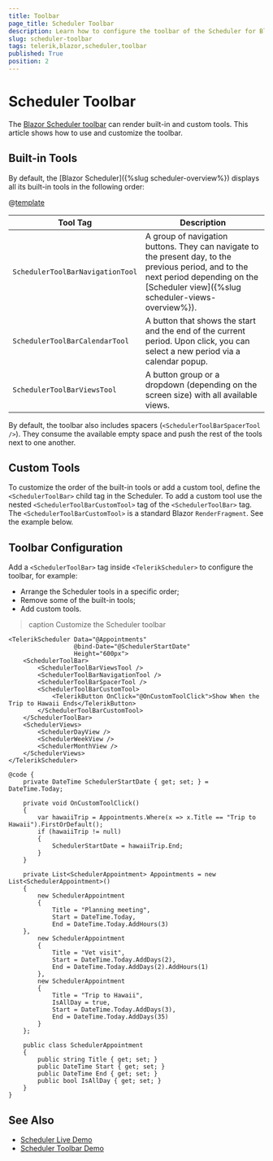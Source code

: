 ```yaml
---
title: Toolbar
page_title: Scheduler Toolbar
description: Learn how to configure the toolbar of the Scheduler for Blazor.
slug: scheduler-toolbar
tags: telerik,blazor,scheduler,toolbar
published: True
position: 2
---
```


# Scheduler Toolbar

The [Blazor Scheduler toolbar](https://demos.telerik.com/blazor-ui/scheduler/toolbar) can render built-in and custom tools. This article shows how to use and customize the toolbar.

## Built-in Tools

By default, the [Blazor Scheduler]({%slug scheduler-overview%}) displays all its built-in tools in the following order:

@[template](/_contentTemplates/common/parameters-table-styles.md#table-layout)

| Tool Tag | Description |
| --- | --- |
| `SchedulerToolBarNavigationTool` | A group of navigation buttons. They can navigate to the present day, to the previous period, and to the next period depending on the [Scheduler view]({%slug scheduler-views-overview%}). |
| `SchedulerToolBarCalendarTool` | A button that shows the start and the end of the current period. Upon click, you can select a new period via a calendar popup. |
| `SchedulerToolBarViewsTool` | A button group or a dropdown (depending on the screen size) with all available views. |

By default, the toolbar also includes spacers (`<SchedulerToolBarSpacerTool />`). They consume the available empty space and push the rest of the tools next to one another.

## Custom Tools

To customize the order of the built-in tools or add a custom tool, define the `<SchedulerToolBar>` child tag in the Scheduler. To add a custom tool use the nested `<SchedulerToolBarCustomTool>` tag of the `<SchedulerToolBar>` tag. The `<SchedulerToolBarCustomTool>` is a standard Blazor `RenderFragment`. See the example below.


## Toolbar Configuration

Add a `<SchedulerToolBar>` tag inside `<TelerikScheduler>` to configure the toolbar, for example:

* Arrange the Scheduler tools in a specific order;
* Remove some of the built-in tools;
* Add custom tools.

>caption Customize the Scheduler toolbar

````CSHTML
<TelerikScheduler Data="@Appointments"
                  @bind-Date="@SchedulerStartDate"
                  Height="600px">
    <SchedulerToolBar>
        <SchedulerToolBarViewsTool />
        <SchedulerToolBarNavigationTool />
        <SchedulerToolBarSpacerTool />
        <SchedulerToolBarCustomTool>
            <TelerikButton OnClick="@OnCustomToolClick">Show When the Trip to Hawaii Ends</TelerikButton>
        </SchedulerToolBarCustomTool>
    </SchedulerToolBar>
    <SchedulerViews>
        <SchedulerDayView />
        <SchedulerWeekView />
        <SchedulerMonthView />
    </SchedulerViews>
</TelerikScheduler>

@code {
    private DateTime SchedulerStartDate { get; set; } = DateTime.Today;

    private void OnCustomToolClick()
    {
        var hawaiiTrip = Appointments.Where(x => x.Title == "Trip to Hawaii").FirstOrDefault();
        if (hawaiiTrip != null)
        {
            SchedulerStartDate = hawaiiTrip.End;
        }
    }

    private List<SchedulerAppointment> Appointments = new List<SchedulerAppointment>()
    {
        new SchedulerAppointment
        {
            Title = "Planning meeting",
            Start = DateTime.Today,
            End = DateTime.Today.AddHours(3)
    },
        new SchedulerAppointment
        {
            Title = "Vet visit",
            Start = DateTime.Today.AddDays(2),
            End = DateTime.Today.AddDays(2).AddHours(1)
        },
        new SchedulerAppointment
        {
            Title = "Trip to Hawaii",
            IsAllDay = true,
            Start = DateTime.Today.AddDays(3),
            End = DateTime.Today.AddDays(35)
        }
    };

    public class SchedulerAppointment
    {
        public string Title { get; set; }
        public DateTime Start { get; set; }
        public DateTime End { get; set; }
        public bool IsAllDay { get; set; }
    }
}
````

## See Also

* [Scheduler Live Demo](https://demos.telerik.com/blazor-ui/scheduler/overview)
* [Scheduler Toolbar Demo](https://demos.telerik.com/blazor-ui/scheduler/toolbar)